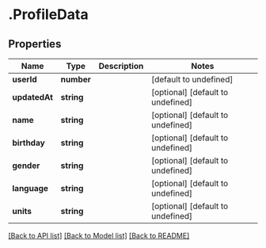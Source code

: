 # .ProfileData

## Properties

Name | Type | Description | Notes
------------ | ------------- | ------------- | -------------
**userId** | **number** |  | [default to undefined]
**updatedAt** | **string** |  | [optional] [default to undefined]
**name** | **string** |  | [optional] [default to undefined]
**birthday** | **string** |  | [optional] [default to undefined]
**gender** | **string** |  | [optional] [default to undefined]
**language** | **string** |  | [optional] [default to undefined]
**units** | **string** |  | [optional] [default to undefined]


[[Back to API list]](../README.md#documentation-for-api-endpoints) [[Back to Model list]](../README.md#documentation-for-models) [[Back to README]](../README.md)
